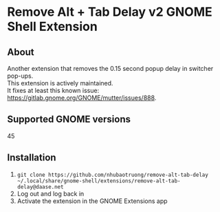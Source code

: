 # Remove Alt + Tab Delay v2 GNOME Shell Extension

## About
Another extension that removes the 0.15 second popup delay in switcher pop-ups.  
This extension is actively maintained.  
It fixes at least this known issue: https://gitlab.gnome.org/GNOME/mutter/issues/888.


## Supported GNOME versions
45

## Installation
1. `git clone https://github.com/nhubaotruong/remove-alt-tab-delay ~/.local/share/gnome-shell/extensions/remove-alt-tab-delay@daase.net`
2. Log out and log back in
3. Activate the extension in the GNOME Extensions app
